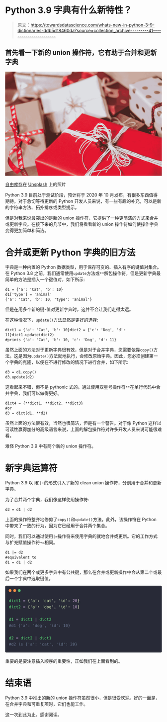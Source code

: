 # Python 3.9 字典有什么新特性？

> 原文：<https://towardsdatascience.com/whats-new-in-python-3-9-dictionaries-ddb5d18460da?source=collection_archive---------41----------------------->

## 首先看一下新的 union 操作符，它有助于合并和更新字典

![](img/7370c89d7218313e600d3b9aa7efb87a.png)

[自由库存](https://unsplash.com/@freestocks?utm_source=medium&utm_medium=referral)在 [Unsplash](https://unsplash.com?utm_source=medium&utm_medium=referral) 上的照片

Python 3.9 目前处于测试阶段，预计将于 2020 年 10 月发布，有很多东西值得期待。对于急切等待更新的 Python 开发人员来说，有一些有趣的补充，可以是新的字符串方法、拓扑排序或类型提示。

但是对我来说最突出的是新的 union 操作符，它提供了一种更简洁的方式来合并或更新字典。在接下来的几节中，我们将看看新的 union 操作符如何使操作字典变得更加简单和简洁。

# 合并或更新 Python 字典的旧方法

字典是一种内置的 Python 数据类型，用于保存可变的、插入有序的键值对集合。在 Python 3.8 之前，我们通常使用`update`方法或`**`解包操作符，但是更新字典最简单的方法是插入一个键值对，如下所示:

```
d1 = {'a': 'Cat', 'b': 10}
d1['type'] = 'animal'
{'a': 'Cat', 'b': 10, 'type': 'animal'}
```

但是在用多个新的键-值对更新字典时，这并不会让我们走得太远。

在这种情况下，`update()`方法显然是更好的选择:

```
dict1 = {'a': 'Cat', 'b': 10}dict2 = {'c': 'Dog', 'd': 11}dict1.update(dict2)
#prints {'a': 'Cat', 'b': 10, 'c': 'Dog', 'd': 11}
```

虽然上面的方法对于更新字典很有效，但是对于合并字典，您需要依靠`copy()`方法。这是因为`update()`方法就地执行，会修改原始字典。因此，您必须创建第一个字典的克隆，以便在不进行修改的情况下进行合并，如下所示:

```
d3 = d1.copy()
d3.update(d2)
```

这看起来不错，但不是 pythonic 式的。通过使用双星号操作符`**`在单行代码中合并字典，我们可以做得更好。

```
dict4 = {**dict1, **dict2, **dict3}
#or
d3 = dict(d1, **d2)
```

虽然上面的方法很有效，当然也很简洁，但是有一个警告。对于像 Python 这样以可读性赢得加分的高级语言来说，上面的解包操作符对许多开发人员来说可能很难看。

难怪 Python 3.9 中有两个新的 union 操作符。

# 新字典运算符

Python 3.9 以`|`和`|+`的形式引入了新的 clean union 操作符，分别用于合并和更新字典。

为了合并两个字典，我们像这样使用操作符:

```
d3 = d1 | d2
```

上面的操作符整齐地修剪了`copy()`和`update()`方法。此外，该操作符在 Python 中带来了一致的行为，因为它已经用于合并两个集合。

同时，我们可以通过使用`|=`操作符来使用字典的就地合并或更新。它的工作方式与扩充赋值操作符`+=`相同。

```
d1 |= d2
#equivalent to
d1 = d1 | d2
```

如果我们在两个或更多字典中有公共键，那么在合并或更新操作中会从第二个或最后一个字典中选取键值。

![](img/2d1d4b266727ce60083610018d99d46b.png)

重要的是要注意插入顺序的重要性，正如我们在上面看到的。

# 结束语

Python 3.9 中推出的新的 union 操作符虽然很小，但是很受欢迎。好的一面是，在合并字典和可重复项时，它们也能工作。

这一次到此为止。感谢阅读。